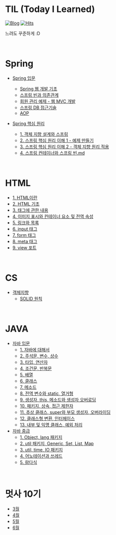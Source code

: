 # TIL (Today I Learned)

[![Blog](https://img.shields.io/badge/Blog-JinSangLog-green.svg)](https://velog.io/@hamsangjin)
[![Hits](https://hits.seeyoufarm.com/api/count/incr/badge.svg?url=https%3A%2F%2Fgithub.com%2Fhamsangjin%2FTIL&count_bg=%2379C83D&title_bg=%23555555&icon=&icon_color=%23E7E7E7&title=hits&edge_flat=false)](https://hits.seeyoufarm.com)

느려도 꾸준하게 :D

<br>

# Spring
* [Spring 입문](https://github.com/hamsangjin/TIL/tree/main/Spring/Spring_%EC%9E%85%EB%AC%B8)
  * [Spring 웹 개발 기초](https://github.com/hamsangjin/TIL/blob/main/Spring/Spring_%EC%9E%85%EB%AC%B8/%EC%8A%A4%ED%94%84%EB%A7%81%20%EC%9B%B9%20%EA%B0%9C%EB%B0%9C%20%EA%B8%B0%EC%B4%88.md)
  * [스프링 빈과 의존관계](https://github.com/hamsangjin/TIL/blob/main/Spring/Spring_%EC%9E%85%EB%AC%B8/%EC%8A%A4%ED%94%84%EB%A7%81%20%EB%B9%88%EA%B3%BC%20%EC%9D%98%EC%A1%B4%EA%B4%80%EA%B3%84.md)
  * [회원 관리 예제 - 웹 MVC 개발](https://github.com/hamsangjin/TIL/blob/main/Spring/Spring_%EC%9E%85%EB%AC%B8/%ED%9A%8C%EC%9B%90%20%EA%B4%80%EB%A6%AC%20%EC%98%88%EC%A0%9C%20-%20%EC%9B%B9%20MVC%20%EA%B0%9C%EB%B0%9C.md)
  * [스프링 DB 접근기술](https://github.com/hamsangjin/TIL/blob/main/Spring/Spring_%EC%9E%85%EB%AC%B8/%EC%8A%A4%ED%94%84%EB%A7%81%20DB%20%EC%A0%91%EA%B7%BC%EA%B8%B0%EC%88%A0.md)
  * [AOP](https://github.com/hamsangjin/TIL/blob/main/Spring/Spring_%EC%9E%85%EB%AC%B8/AOP.md)

* [Spring 핵심 원리](https://github.com/hamsangjin/TIL/tree/main/Spring/Spring%20%ED%95%B5%EC%8B%AC%20%EC%9B%90%EB%A6%AC%20-%20%EA%B8%B0%EB%B3%B8%ED%8E%B8)
  * [1. 객체 지향 설계와 스프링](https://github.com/hamsangjin/TIL/blob/main/Spring/Spring%20%ED%95%B5%EC%8B%AC%20%EC%9B%90%EB%A6%AC%20-%20%EA%B8%B0%EB%B3%B8%ED%8E%B8/1.%20%EA%B0%9D%EC%B2%B4%20%EC%A7%80%ED%96%A5%20%EC%84%A4%EA%B3%84%EC%99%80%20%EC%8A%A4%ED%94%84%EB%A7%81.md)
  * [2. 스프링 핵심 원리 이해 1 - 예제 만들기](https://github.com/hamsangjin/TIL/blob/main/Spring/Spring%20%ED%95%B5%EC%8B%AC%20%EC%9B%90%EB%A6%AC%20-%20%EA%B8%B0%EB%B3%B8%ED%8E%B8/2.%20%EC%8A%A4%ED%94%84%EB%A7%81%20%ED%95%B5%EC%8B%AC%20%EC%9B%90%EB%A6%AC%20%EC%9D%B4%ED%95%B4%201%20-%20%EC%98%88%EC%A0%9C%20%EB%A7%8C%EB%93%A4%EA%B8%B0.md)
  * [3. 스프링 핵심 원리 이해 2 - 객체 지향 원리 적용](https://github.com/hamsangjin/TIL/blob/main/Spring/Spring%20%ED%95%B5%EC%8B%AC%20%EC%9B%90%EB%A6%AC%20-%20%EA%B8%B0%EB%B3%B8%ED%8E%B8/3.%20%EC%8A%A4%ED%94%84%EB%A7%81%20%ED%95%B5%EC%8B%AC%20%EC%9B%90%EB%A6%AC%20%EC%9D%B4%ED%95%B4%202%20-%20%EA%B0%9D%EC%B2%B4%20%EC%A7%80%ED%96%A5%20%EC%9B%90%EB%A6%AC%20%EC%A0%81%EC%9A%A9.md)
  * [4. 스프링 컨테이너와 스프링 빈.md](https://github.com/hamsangjin/TIL/blob/main/Spring/Spring%20핵심%20원리%20-%20기본편/4.%20스프링%20컨테이너와%20스프링%20빈.md)

<br>

# HTML
* [1. HTML이란](https://github.com/hamsangjin/TIL/blob/main/HTML/1.%20HTML%EC%9D%B4%EB%9E%80.md)
* [2. HTML 기초](https://github.com/hamsangjin/TIL/blob/main/HTML/2.%20HTML%20%EA%B8%B0%EC%B4%88.md)
* [3. 태그에 관한 내용](https://github.com/hamsangjin/TIL/blob/main/HTML/3.%20%ED%83%9C%EA%B7%B8%EC%97%90%20%EA%B4%80%ED%95%9C%20%EB%82%B4%EC%9A%A9.md)
* [4. 이미지 표시와 컨테이너 요소 및 전역 속성](https://github.com/hamsangjin/TIL/blob/main/HTML/4.%20%EC%9D%B4%EB%AF%B8%EC%A7%80%20%ED%91%9C%EC%8B%9C%EC%99%80%20%EC%BB%A8%ED%85%8C%EC%9D%B4%EB%84%88%20%EC%9A%94%EC%86%8C%20%EB%B0%8F%20%EC%A0%84%EC%97%AD%20%EC%86%8D%EC%84%B1.md)
* [5. 링크와 목록](https://github.com/hamsangjin/TIL/blob/main/HTML/5.%20%EB%A7%81%ED%81%AC%EC%99%80%20%EB%AA%A9%EB%A1%9D.md)
* [6. input 태그](https://github.com/hamsangjin/TIL/blob/main/HTML/6.%20input%20%ED%83%9C%EA%B7%B8.md)
* [7. form 태그](https://github.com/hamsangjin/TIL/blob/main/HTML/7.%20form%20%ED%83%9C%EA%B7%B8.md)
* [8. meta 태그](https://github.com/hamsangjin/TIL/blob/main/HTML/8.%20meta%20%ED%83%9C%EA%B7%B8.md)
* [9. view 포트](https://github.com/hamsangjin/TIL/blob/main/HTML/9.%20view%20%ED%8F%AC%ED%8A%B8.md)

<br>

# CS
* [객체지향](https://github.com/hamsangjin/TIL/tree/main/CS/%EA%B0%9D%EC%B2%B4%EC%A7%80%ED%96%A5)
  * [SOLID 원칙](https://github.com/hamsangjin/TIL/blob/main/CS/%EA%B0%9D%EC%B2%B4%EC%A7%80%ED%96%A5/SOLID%20%EC%9B%90%EC%B9%99.md)

<br>

# JAVA
* [자바 입문](https://github.com/hamsangjin/TIL/tree/main/JAVA/%EC%9E%90%EB%B0%94%20%EC%9E%85%EB%AC%B8)
  * [1. 자바에 대해서](https://github.com/hamsangjin/TIL/blob/main/JAVA/%EC%9E%90%EB%B0%94%20%EC%9E%85%EB%AC%B8/1.%20%EC%9E%90%EB%B0%94%EC%97%90%20%EB%8C%80%ED%95%B4%EC%84%9C.md)
  * [2. 주석문, 변수, 상수](https://github.com/hamsangjin/TIL/blob/main/JAVA/%EC%9E%90%EB%B0%94%20%EC%9E%85%EB%AC%B8/2.%20%EC%A3%BC%EC%84%9D%EB%AC%B8%2C%20%EB%B3%80%EC%88%98%2C%20%EC%83%81%EC%88%98.md)
  * [3. 타입, 연산자](https://github.com/hamsangjin/TIL/blob/main/JAVA/%EC%9E%90%EB%B0%94%20%EC%9E%85%EB%AC%B8/3.%20%ED%83%80%EC%9E%85%2C%20%EC%97%B0%EC%82%B0%EC%9E%90.md)
  * [4. 조건문, 반복문](https://github.com/hamsangjin/TIL/blob/main/JAVA/%EC%9E%90%EB%B0%94%20%EC%9E%85%EB%AC%B8/4.%20%EC%A1%B0%EA%B1%B4%EB%AC%B8%2C%20%EB%B0%98%EB%B3%B5%EB%AC%B8.md)
  * [5. 배열](https://github.com/hamsangjin/TIL/blob/main/JAVA/%EC%9E%90%EB%B0%94%20%EC%9E%85%EB%AC%B8/5.%20%EB%B0%B0%EC%97%B4.md)
  * [6. 클래스](https://github.com/hamsangjin/TIL/blob/main/JAVA/%EC%9E%90%EB%B0%94%20%EC%9E%85%EB%AC%B8/6.%20%ED%81%B4%EB%9E%98%EC%8A%A4.md)
  * [7. 메소드](https://github.com/hamsangjin/TIL/blob/main/JAVA/%EC%9E%90%EB%B0%94%20%EC%9E%85%EB%AC%B8/7.%20%EB%A9%94%EC%86%8C%EB%93%9C.md)
  * [8. 전역 변수와 static, 열거형](https://github.com/hamsangjin/TIL/blob/main/JAVA/%EC%9E%90%EB%B0%94%20%EC%9E%85%EB%AC%B8/8.%20%EC%A0%84%EC%97%AD%20%EB%B3%80%EC%88%98%EC%99%80%20static%2C%20%EC%97%B4%EA%B1%B0%ED%98%95.md)
  * [9. 생성자, this, 메소드와 생성자 오버로딩](https://github.com/hamsangjin/TIL/blob/main/JAVA/%EC%9E%90%EB%B0%94%20%EC%9E%85%EB%AC%B8/9.%20%EC%83%9D%EC%84%B1%EC%9E%90%2C%20this%2C%20%EB%A9%94%EC%86%8C%EB%93%9C%EC%99%80%20%EC%83%9D%EC%84%B1%EC%9E%90%20%EC%98%A4%EB%B2%84%EB%A1%9C%EB%94%A9.md)
  * [10. 패키지, 상속, 접근 제한자](https://github.com/hamsangjin/TIL/blob/main/JAVA/%EC%9E%90%EB%B0%94%20%EC%9E%85%EB%AC%B8/10.%20%ED%8C%A8%ED%82%A4%EC%A7%80%2C%20%EC%83%81%EC%86%8D%2C%20%EC%A0%91%EA%B7%BC%20%EC%A0%9C%ED%95%9C%EC%9E%90.md)
  * [11. 추상 클래스, super와 부모 생성자, 오버라이딩](https://github.com/hamsangjin/TIL/blob/main/JAVA/%EC%9E%90%EB%B0%94%20%EC%9E%85%EB%AC%B8/11.%20%EC%B6%94%EC%83%81%20%ED%81%B4%EB%9E%98%EC%8A%A4%2C%20super%EC%99%80%20%EB%B6%80%EB%AA%A8%20%EC%83%9D%EC%84%B1%EC%9E%90%2C%20%EC%98%A4%EB%B2%84%EB%9D%BC%EC%9D%B4%EB%94%A9.md)
  * [12. 클래스형 변환, 인터페이스](https://github.com/hamsangjin/TIL/blob/main/JAVA/%EC%9E%90%EB%B0%94%20%EC%9E%85%EB%AC%B8/12.%20%ED%81%B4%EB%9E%98%EC%8A%A4%ED%98%95%20%EB%B3%80%ED%99%98%2C%20%EC%9D%B8%ED%84%B0%ED%8E%98%EC%9D%B4%EC%8A%A4.md)
  * [13. 내부 및 익명 클래스, 예외 처리](https://github.com/hamsangjin/TIL/blob/main/JAVA/%EC%9E%90%EB%B0%94%20%EC%9E%85%EB%AC%B8/13.%20%EB%82%B4%EB%B6%80%20%EB%B0%8F%20%EC%9D%B5%EB%AA%85%20%ED%81%B4%EB%9E%98%EC%8A%A4%2C%20%EC%98%88%EC%99%B8%20%EC%B2%98%EB%A6%AC.md)
* [자바 중급](https://github.com/hamsangjin/TIL/tree/main/JAVA/%EC%9E%90%EB%B0%94%20%EC%A4%91%EA%B8%89)
  * [1. Object, lang 패키지](https://github.com/hamsangjin/TIL/blob/main/JAVA/%EC%9E%90%EB%B0%94%20%EC%A4%91%EA%B8%89/1.%20Object%2C%20lang%20%ED%8C%A8%ED%82%A4%EC%A7%80.md)
  * [2. util 패키지, Generic, Set, List, Map](https://github.com/hamsangjin/TIL/blob/main/JAVA/%EC%9E%90%EB%B0%94%20%EC%A4%91%EA%B8%89/2.%20util%20%ED%8C%A8%ED%82%A4%EC%A7%80%2C%20Generic%2C%20Set%2C%20List%2C%20Map.md)
  * [3. util, time, IO 패키지](https://github.com/hamsangjin/TIL/blob/main/JAVA/%EC%9E%90%EB%B0%94%20%EC%A4%91%EA%B8%89/3.%20util%2C%20time%2C%20IO%20%ED%8C%A8%ED%82%A4%EC%A7%80.md)
  * [4. 어노테이션과 쓰레드](https://github.com/hamsangjin/TIL/blob/main/JAVA/%EC%9E%90%EB%B0%94%20%EC%A4%91%EA%B8%89/4.%20%EC%96%B4%EB%85%B8%ED%85%8C%EC%9D%B4%EC%85%98%EA%B3%BC%20%EC%93%B0%EB%A0%88%EB%93%9C.md)
  * [5. 람다식](https://github.com/hamsangjin/TIL/blob/main/JAVA/%EC%9E%90%EB%B0%94%20%EC%A4%91%EA%B8%89/5.%20%EB%9E%8C%EB%8B%A4%EC%8B%9D.md)

<br>

# 멋사 10기
* [3월](https://github.com/hamsangjin/TIL/tree/main/%EB%A9%8B%EC%82%AC%2010%EA%B8%B0/3%EC%9B%94)
* [4월](https://github.com/hamsangjin/TIL/tree/main/%EB%A9%8B%EC%82%AC%2010%EA%B8%B0/4%EC%9B%94)
* [5월](https://github.com/hamsangjin/TIL/tree/main/%EB%A9%8B%EC%82%AC%2010%EA%B8%B0/5%EC%9B%94)
* [6월](https://github.com/hamsangjin/TIL/tree/main/%EB%A9%8B%EC%82%AC%2010%EA%B8%B0/6%EC%9B%94)
